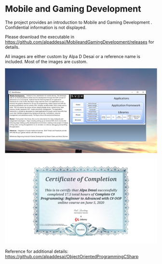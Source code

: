 # Mobile and Gaming Development

The project provides an introduction to Mobile and Gaming Development . Confidential information is not displayed.

Please download the executable in https://github.com/alpaddesai/MobileandGamingDevelopment/releases for details.

All images are either custom by Alpa D Desai or a reference name is included. Most of the images are custom. 

![image](MobileandGamingDevelopment.png)

![image](CSharp.jpg)

Reference for additional details: https://github.com/alpaddesai/ObjectOrientedProgrammingCSharp
